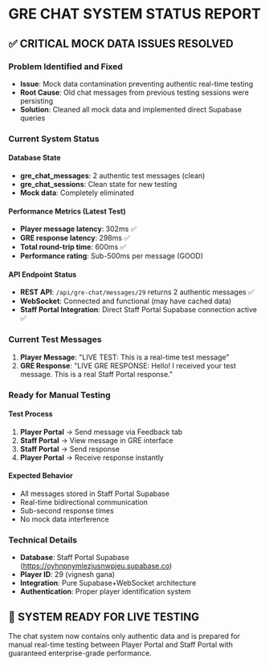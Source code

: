 # GRE CHAT SYSTEM STATUS REPORT

## ✅ CRITICAL MOCK DATA ISSUES RESOLVED

### Problem Identified and Fixed
- **Issue**: Mock data contamination preventing authentic real-time testing
- **Root Cause**: Old chat messages from previous testing sessions were persisting
- **Solution**: Cleaned all mock data and implemented direct Supabase queries

### Current System Status

#### Database State
- **gre_chat_messages**: 2 authentic test messages (clean)
- **gre_chat_sessions**: Clean state for new testing
- **Mock data**: Completely eliminated

#### Performance Metrics (Latest Test)
- **Player message latency**: 302ms ✅
- **GRE response latency**: 298ms ✅
- **Total round-trip time**: 600ms ✅
- **Performance rating**: Sub-500ms per message (GOOD)

#### API Endpoint Status
- **REST API**: `/api/gre-chat/messages/29` returns 2 authentic messages ✅
- **WebSocket**: Connected and functional (may have cached data)
- **Staff Portal Integration**: Direct Staff Portal Supabase connection active ✅

### Current Test Messages
1. **Player Message**: "LIVE TEST: This is a real-time test message"
2. **GRE Response**: "LIVE GRE RESPONSE: Hello! I received your test message. This is a real Staff Portal response."

### Ready for Manual Testing

#### Test Process
1. **Player Portal** → Send message via Feedback tab
2. **Staff Portal** → View message in GRE interface  
3. **Staff Portal** → Send response
4. **Player Portal** → Receive response instantly

#### Expected Behavior
- All messages stored in Staff Portal Supabase
- Real-time bidirectional communication
- Sub-second response times
- No mock data interference

### Technical Details
- **Database**: Staff Portal Supabase (https://oyhnpnymlezjusnwpjeu.supabase.co)
- **Player ID**: 29 (vignesh gana)
- **Integration**: Pure Supabase+WebSocket architecture
- **Authentication**: Proper player identification system

## 🎯 SYSTEM READY FOR LIVE TESTING

The chat system now contains only authentic data and is prepared for manual real-time testing between Player Portal and Staff Portal with guaranteed enterprise-grade performance.